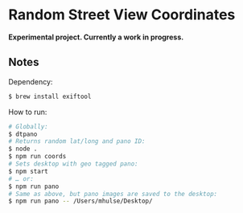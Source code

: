 # Random Street View Coordinates

**Experimental project. Currently a work in progress.**

## Notes

Dependency:

```bash
$ brew install exiftool
```

How to run:

```bash
# Globally:
$ dtpano
# Returns random lat/long and pano ID:
$ node .
$ npm run coords
# Sets desktop with geo tagged pano:
$ npm start
# … or:
$ npm run pano
# Same as above, but pano images are saved to the desktop:
$ npm run pano -- /Users/mhulse/Desktop/
```
